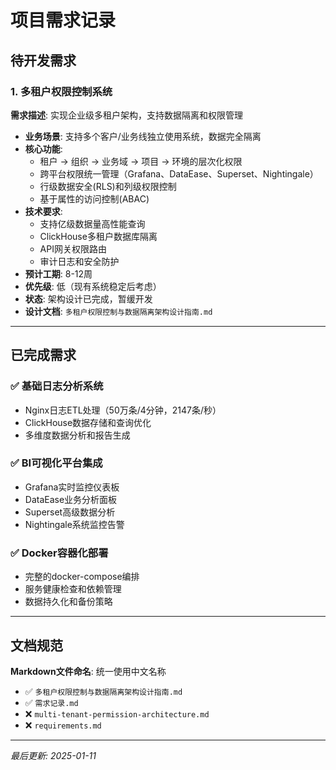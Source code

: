 # 项目需求记录

## 待开发需求

### 1. 多租户权限控制系统
**需求描述**: 实现企业级多租户架构，支持数据隔离和权限管理
- **业务场景**: 支持多个客户/业务线独立使用系统，数据完全隔离
- **核心功能**:
  - 租户 → 组织 → 业务域 → 项目 → 环境的层次化权限
  - 跨平台权限统一管理（Grafana、DataEase、Superset、Nightingale）
  - 行级数据安全(RLS)和列级权限控制
  - 基于属性的访问控制(ABAC)
- **技术要求**: 
  - 支持亿级数据量高性能查询
  - ClickHouse多租户数据库隔离
  - API网关权限路由
  - 审计日志和安全防护
- **预计工期**: 8-12周
- **优先级**: 低（现有系统稳定后考虑）
- **状态**: 架构设计已完成，暂缓开发
- **设计文档**: `多租户权限控制与数据隔离架构设计指南.md`

---

## 已完成需求

### ✅ 基础日志分析系统
- Nginx日志ETL处理（50万条/4分钟，2147条/秒）
- ClickHouse数据存储和查询优化
- 多维度数据分析和报告生成

### ✅ BI可视化平台集成  
- Grafana实时监控仪表板
- DataEase业务分析面板  
- Superset高级数据分析
- Nightingale系统监控告警

### ✅ Docker容器化部署
- 完整的docker-compose编排
- 服务健康检查和依赖管理
- 数据持久化和备份策略

---

## 文档规范

**Markdown文件命名**: 统一使用中文名称
- ✅ `多租户权限控制与数据隔离架构设计指南.md`
- ✅ `需求记录.md`
- ❌ `multi-tenant-permission-architecture.md`
- ❌ `requirements.md`

---

*最后更新: 2025-01-11*